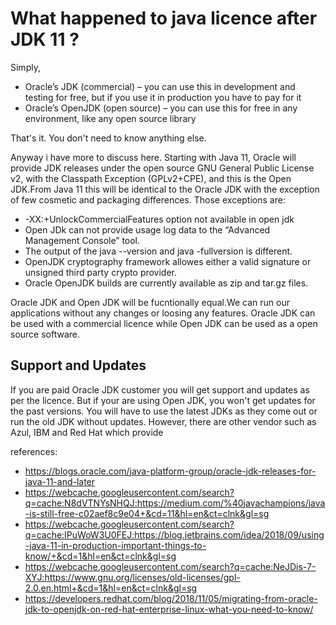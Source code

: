 # What happened to java licence after JDK 11 ?

Simply,
  - Oracle’s JDK (commercial) – you can use this in development and testing for free, but if you use it in production you have to pay for it
  - Oracle’s OpenJDK (open source) – you can use this for free in any environment, like any open source library

That's it. You don't need to know anything else.

Anyway i have more to discuss here.
Starting with Java 11, Oracle will provide JDK releases under the open source GNU General Public License v2, with the Classpath Exception (GPLv2+CPE), and this is the Open JDK.From Java 11 this will be identical to the Oracle JDK with the exception of few cosmetic and packaging differences.
Those exceptions are:

 - -XX:+UnlockCommercialFeatures option not available in open jdk
 - Open JDk can not provide usage log data to the “Advanced Management Console” tool.
 - The output of the java --version and java -fullversion is different.
 - OpenJDK cryptography framework allowes either a valid signature or unsigned third party crypto provider.
 - Oracle OpenJDK builds are currently available as zip and tar.gz files.
 
Oracle JDK and Open JDK will be fucntionally equal.We can run our applications without any changes or loosing any features.
Oracle JDK can be used with a commercial licence while Open JDK can be used as a open source software.

## Support and Updates

If you are paid Oracle JDK customer you will get support and updates as per the licence. But if your are using Open JDK, you won't get updates for the past versions. You will have to use the latest JDKs as they come out or run the old JDK without updates.
However, there are other vendor such as  Azul, IBM and Red Hat which provide 



references:
 - https://blogs.oracle.com/java-platform-group/oracle-jdk-releases-for-java-11-and-later
 - https://webcache.googleusercontent.com/search?q=cache:N8dVTNYsNHQJ:https://medium.com/%40javachampions/java-is-still-free-c02aef8c9e04+&cd=11&hl=en&ct=clnk&gl=sg
 - https://webcache.googleusercontent.com/search?q=cache:IPuWoW3U0FEJ:https://blog.jetbrains.com/idea/2018/09/using-java-11-in-production-important-things-to-know/+&cd=1&hl=en&ct=clnk&gl=sg
 - https://webcache.googleusercontent.com/search?q=cache:NeJDis-7-XYJ:https://www.gnu.org/licenses/old-licenses/gpl-2.0.en.html+&cd=1&hl=en&ct=clnk&gl=sg
 - https://developers.redhat.com/blog/2018/11/05/migrating-from-oracle-jdk-to-openjdk-on-red-hat-enterprise-linux-what-you-need-to-know/
 
